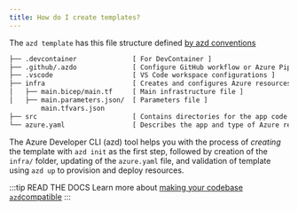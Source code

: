 ```yaml
---
title: How do I create templates?
---
```


The `azd template` has this file structure defined [by azd conventions](https://learn.microsoft.com/azure/developer/azure-developer-cli/make-azd-compatible?source=recommendations&pivots=azd-create#azd-conventions)

```txt
├── .devcontainer              [ For DevContainer ]
├── .github/.azdo              [ Configure GitHub workflow or Azure Pipelines ]
├── .vscode                    [ VS Code workspace configurations ]
├── infra                      [ Creates and configures Azure resources ]
│   ├── main.bicep/main.tf     [ Main infrastructure file ]
│   ├── main.parameters.json/  [ Parameters file ]
        main.tfvars.json   
├── src                        [ Contains directories for the app code ]
└── azure.yaml                 [ Describes the app and type of Azure resources]
```

The Azure Developer CLI (azd) tool helps you with the process of _creating_ the template with `azd init` as the first step, followed by creation of the `infra/` folder, updating of the `azure.yaml` file, and validation of template using `azd up` to provision and deploy resources.

:::tip READ THE DOCS
Learn more about [making your codebase `azd`compatible](https://learn.microsoft.com/en-us/azure/developer/azure-developer-cli/make-azd-compatible)
:::
